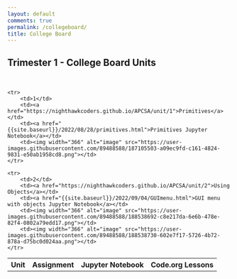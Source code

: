 ```yaml
---
layout: default
comments: true
permalink: /collegeboard/
title: College Board
---
```

## Trimester 1 - College Board Units
<br>
<table>
    <tr>
     <th>Unit</th>
     <th>Assignment</th>
     <th>Jupyter Notebook</th>
     <th>Code.org Lessons</th>
    </tr>

    <tr>
        <td>1</td>
        <td><a href="https://nighthawkcoders.github.io/APCSA/unit/1">Primitives</a></td>
        <td><a href="{{site.baseurl}}/2022/08/28/primitives.html">Primitives Jupyter Notebook</a></td>
        <td><img width="366" alt="image" src="https://user-images.githubusercontent.com/89488588/187105503-a09ec9fd-c161-4824-9831-e50ab1958cd8.png"></td>
    </tr>
    
    <tr>
        <td>2</td>
        <td><a href="https://nighthawkcoders.github.io/APCSA/unit/2">Using Objects</a></td>
        <td><a href="{{site.baseurl}}/2022/09/04/GUImenu.html">GUI menu with objects Jupyter Notebook</a></td>
        <td><img width="366" alt="image" src="https://user-images.githubusercontent.com/89488588/188538692-c8e217da-6e6b-478e-82f4-0802a79edd17.png"></td>
        <td><img width="366" alt="image" src="https://user-images.githubusercontent.com/89488588/188538730-602e7f17-5726-4b72-878a-d75bc0d024aa.png"></td>
    </tr>

</table>
